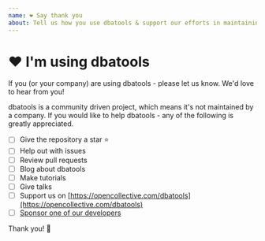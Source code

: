 ```yaml
---
name: ❤️ Say thank you
about: Tell us how you use dbatools & support our efforts in maintaining dbatools
---
```


# ❤️ I'm using dbatools

If you (or your company) are using dbatools - please let us know. We'd love to hear from you!

dbatools is a community driven project, which means it's not maintained by a company. If you would like to help dbatools - any of the following is greatly appreciated.

- [ ] Give the repository a star ⭐️
- [ ] Help out with issues
- [ ] Review pull requests
- [ ] Blog about dbatools
- [ ] Make tutorials
- [ ] Give talks
- [ ] Support us on [https://opencollective.com/dbatools](https://opencollective.com/dbatools)
- [ ] [Sponsor one of our developers](https://github.com/sqlcollaborative/dbatools?sponsor=1)

Thank you! 💐